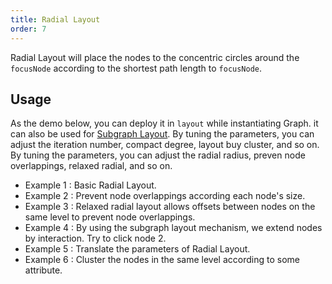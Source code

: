 ```yaml
---
title: Radial Layout
order: 7
---
```


Radial Layout will place the nodes to the concentric circles around the `focusNode` according to the shortest path length to `focusNode`.

## Usage

As the demo below, you can deploy it in `layout` while instantiating Graph. it can also be used for [Subgraph Layout](/en/docs/manual/middle/layout/sub-layout). By tuning the parameters, you can adjust the iteration number, compact degree, layout buy cluster, and so on. By tuning the parameters, you can adjust the radial radius, preven node overlappings, relaxed radial, and so on.

- Example 1 : Basic Radial Layout.
- Example 2 : Prevent node overlappings according each node's size.
- Example 3 : Relaxed radial layout allows offsets between nodes on the same level to prevent node overlappings.
- Example 4 : By using the subgraph layout mechanism, we extend nodes by interaction. Try to click node 2.
- Example 5 : Translate the parameters of Radial Layout.
- Example 6 : Cluster the nodes in the same level according to some attribute.
